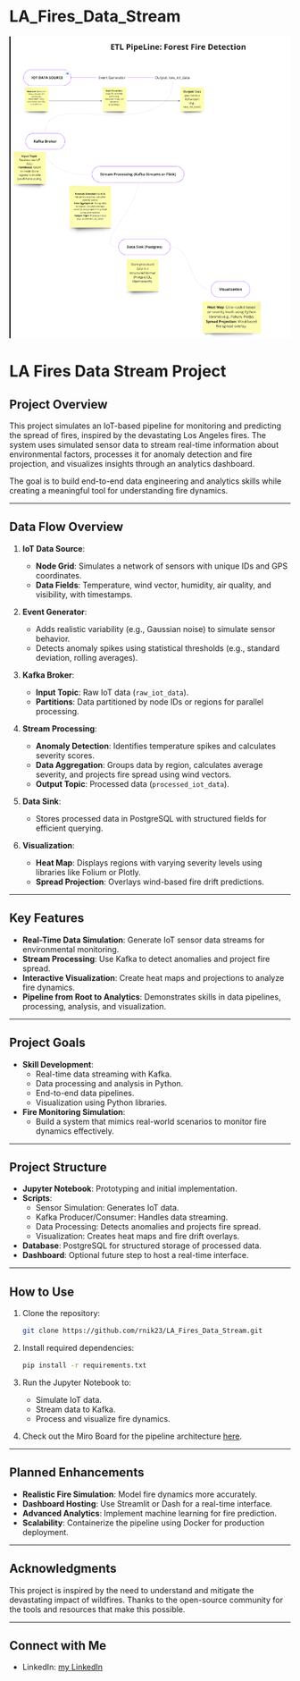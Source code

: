 # LA_Fires_Data_Stream
![Pipeline Architecture Diagram](Data_Flow_Diagram(DFD).png)
# LA Fires Data Stream Project

## **Project Overview**
This project simulates an IoT-based pipeline for monitoring and predicting the spread of fires, inspired by the devastating Los Angeles fires. The system uses simulated sensor data to stream real-time information about environmental factors, processes it for anomaly detection and fire projection, and visualizes insights through an analytics dashboard.

The goal is to build end-to-end data engineering and analytics skills while creating a meaningful tool for understanding fire dynamics.

---

## **Data Flow Overview**
1. **IoT Data Source**:
   - **Node Grid**: Simulates a network of sensors with unique IDs and GPS coordinates.
   - **Data Fields**: Temperature, wind vector, humidity, air quality, and visibility, with timestamps.

2. **Event Generator**:
   - Adds realistic variability (e.g., Gaussian noise) to simulate sensor behavior.
   - Detects anomaly spikes using statistical thresholds (e.g., standard deviation, rolling averages).

3. **Kafka Broker**:
   - **Input Topic**: Raw IoT data (`raw_iot_data`).
   - **Partitions**: Data partitioned by node IDs or regions for parallel processing.

4. **Stream Processing**:
   - **Anomaly Detection**: Identifies temperature spikes and calculates severity scores.
   - **Data Aggregation**: Groups data by region, calculates average severity, and projects fire spread using wind vectors.
   - **Output Topic**: Processed data (`processed_iot_data`).

5. **Data Sink**:
   - Stores processed data in PostgreSQL with structured fields for efficient querying.

6. **Visualization**:
   - **Heat Map**: Displays regions with varying severity levels using libraries like Folium or Plotly.
   - **Spread Projection**: Overlays wind-based fire drift predictions.

---

## **Key Features**
- **Real-Time Data Simulation**: Generate IoT sensor data streams for environmental monitoring.
- **Stream Processing**: Use Kafka to detect anomalies and project fire spread.
- **Interactive Visualization**: Create heat maps and projections to analyze fire dynamics.
- **Pipeline from Root to Analytics**: Demonstrates skills in data pipelines, processing, analysis, and visualization.

---

## **Project Goals**
- **Skill Development**:
  - Real-time data streaming with Kafka.
  - Data processing and analysis in Python.
  - End-to-end data pipelines.
  - Visualization using Python libraries.
- **Fire Monitoring Simulation**:
  - Build a system that mimics real-world scenarios to monitor fire dynamics effectively.

---

## **Project Structure**
- **Jupyter Notebook**: Prototyping and initial implementation.
- **Scripts**:
  - Sensor Simulation: Generates IoT data.
  - Kafka Producer/Consumer: Handles data streaming.
  - Data Processing: Detects anomalies and projects fire spread.
  - Visualization: Creates heat maps and fire drift overlays.
- **Database**: PostgreSQL for structured storage of processed data.
- **Dashboard**: Optional future step to host a real-time interface.

---

## **How to Use**
1. Clone the repository:
   ```bash
   git clone https://github.com/rnik23/LA_Fires_Data_Stream.git
   ```

2. Install required dependencies:
   ```bash
   pip install -r requirements.txt
   ```

3. Run the Jupyter Notebook to:
   - Simulate IoT data.
   - Stream data to Kafka.
   - Process and visualize fire dynamics.

4. Check out the Miro Board for the pipeline architecture [here](https://miro.com/welcomeonboard/ZVdFVUVrMzdWKzRGTFVIOFYyS0RwY0ZPMHdTVGV2Nkswa0hqRDZOMjVaQnBuTmp6MW13d0JrcHhZdHhZY1huVlRGcUd2dVdmd2kxYUFBSDRDem1jNGlxTnpGTmhDczNyYkZOQTJja2V1WkdUVjdwaDFRL1RvNFJLNEF2TFZ4b2UhZQ==?share_link_id=330959544685).

---

## **Planned Enhancements**
- **Realistic Fire Simulation**: Model fire dynamics more accurately.
- **Dashboard Hosting**: Use Streamlit or Dash for a real-time interface.
- **Advanced Analytics**: Implement machine learning for fire prediction.
- **Scalability**: Containerize the pipeline using Docker for production deployment.

---

## **Acknowledgments**
This project is inspired by the need to understand and mitigate the devastating impact of wildfires. Thanks to the open-source community for the tools and resources that make this possible.

---

## **Connect with Me**
- LinkedIn: [my LinkedIn](https://www.linkedin.com/in/nikhil-racha/)

